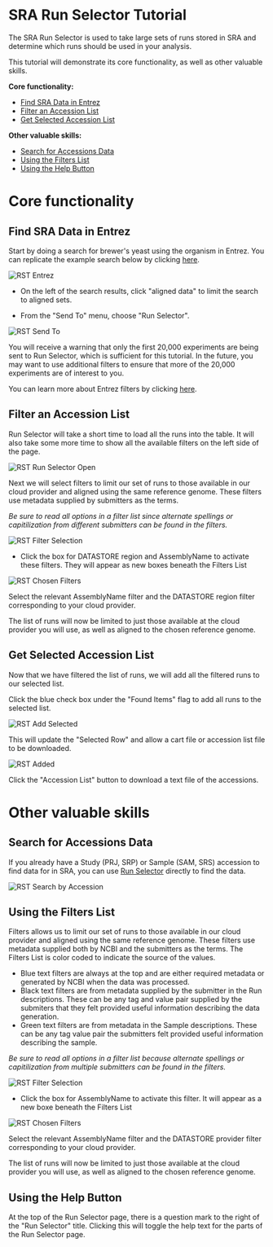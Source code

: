 # SRA Run Selector Tutorial

The SRA Run Selector is used to take large sets of runs stored in SRA and determine which runs should be used in your analysis.

This tutorial will demonstrate its core functionality, as well as other valuable skills.

**Core functionality:**

- [Find SRA Data in Entrez](#find-sra-data-in-entrez)  
- [Filter an Accession List](#filter-an-accession-list)
- [Get Selected Accession List](#get-selected-accession-list)

**Other valuable skills:**

- [Search for Accessions Data](#search-for-accessions-data)
- [Using the Filters List](#using-the-filters-list)
- [Using the Help Button](#using-the-help-button)

# Core functionality

## Find SRA Data in Entrez

Start by doing a search for brewer's yeast using the organism in Entrez. You can replicate the example search below by clicking <a href="https://www.ncbi.nlm.nih.gov/sra/?term=%22saccharomyces+cerevisiae%22%5BOrganism%5D" target="_blank">here</a>.

![RST Entrez](https://github.com/NCBI-Hackathons/ncbi-cloud-tutorials/blob/master/images/rst_entrez.png "RST Entrez")

- On the left of the search results, click "aligned data" to limit the search to aligned sets.

- From the "Send To" menu, choose "Run Selector".

![RST Send To](https://github.com/NCBI-Hackathons/ncbi-cloud-tutorials/blob/master/images/rst_send_to.png "RST Send To")

You will receive a warning that only the first 20,000 experiments are being sent to Run Selector, which is sufficient for this tutorial. In the future, you may want to use additional filters to ensure that more of the 20,000 experiments are of interest to you.

You can learn more about Entrez filters by clicking <a href="https://www.ncbi.nlm.nih.gov/books/NBK53591/" target="_blank">here</a>.

## Filter an Accession List

Run Selector will take a short time to load all the runs into the table. It will also take some more time to show all the available filters on the left side of the page.

![RST Run Selector Open](https://github.com/NCBI-Hackathons/ncbi-cloud-tutorials/blob/master/images/rst_run_selector_open.png "RST Run Selector Open")

Next we will select filters to limit our set of runs to those available in our cloud provider and aligned using the same reference genome.  These filters use metadata supplied by submitters as the terms.  

*Be sure to read all options in a filter list since alternate spellings or capitilization from different submitters can be found in the filters.*

![RST Filter Selection](https://github.com/NCBI-Hackathons/ncbi-cloud-tutorials/blob/master/images/rst_filter_selection.png "RST Filter Selection")

- Click the box for DATASTORE region and AssemblyName to activate these filters.  They will appear as new boxes beneath the Filters List

![RST Chosen Filters](https://github.com/NCBI-Hackathons/ncbi-cloud-tutorials/blob/master/images/rst_chosen_filters.png "RST Chosen Filters")

Select the relevant AssemblyName filter and the DATASTORE region filter corresponding to your cloud provider. 

The list of runs will now be limited to just those available at the cloud provider you will use, as well as aligned to the chosen reference genome.

## Get Selected Accession List

Now that we have filtered the list of runs, we will add all the filtered runs to our selected list.

Click the blue check box under the "Found Items" flag to add all runs to the selected list.

![RST Add Selected](https://github.com/NCBI-Hackathons/ncbi-cloud-tutorials/blob/master/images/rst_add_selected.png "RST Add Selected")

This will update the "Selected Row" and allow a cart file or accession list file to be downloaded.

![RST Added](https://github.com/NCBI-Hackathons/ncbi-cloud-tutorials/blob/master/images/rst_added.png "RST Added")

Click the "Accession List" button to download a text file of the accessions.

# Other valuable skills

## Search for Accessions Data

If you already have a Study (PRJ, SRP) or Sample (SAM, SRS) accession to find data for in SRA, you can use <a href="https://www.ncbi.nlm.nih.gov/Traces/study/?" target="_blank">Run Selector</a> directly to find the data.

![RST Search by Accession](https://github.com/NCBI-Hackathons/ncbi-cloud-tutorials/blob/master/images/rst_search_by_accession.png "RST Search by Accession")


## Using the Filters List

Filters allows us to limit our set of runs to those available in our cloud provider and aligned using the same reference genome.  These filters use metadata supplied both by NCBI and the submitters as the terms.  The Filters List is color coded to indicate the source of the values.  
- Blue text filters are always at the top and are either required metadata or generated by NCBI when the data was processed. 
- Black text filters are from metadata supplied by the submitter in the Run descriptions.  These can be any tag and value pair supplied by the submiters that they felt provided useful information describing the data generation.
- Green text filters are from metadata in the Sample descriptions.  These can be any tag value pair the submitters felt provided useful information describing the sample.

*Be sure to read all options in a filter list because alternate spellings or capitilization from multiple submitters can be found in the filters.*

![RST Filter Selection](https://github.com/NCBI-Hackathons/ncbi-cloud-tutorials/blob/master/images/rst_filter_selection.png "RST Filter Selection")


- Click the box for AssemblyName to activate this filter.  It will appear as a new boxe beneath the Filters List

![RST Chosen Filters](https://github.com/NCBI-Hackathons/ncbi-cloud-tutorials/blob/master/images/rst_chosen_filters.png "RST Chosen Filters")


Select the relevant AssemblyName filter and the DATASTORE provider filter corresponding to your cloud provider. 

The list of runs will now be limited to just those available at the cloud provider you will use, as well as aligned to the chosen reference genome.

## Using the Help Button
At the top of the Run Selector page, there is a question mark to the right of the "Run Selector" title.  Clicking this will toggle the help text for the parts of the Run Selector page.
